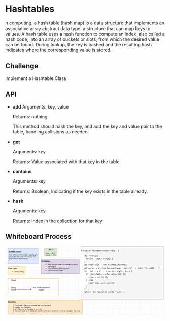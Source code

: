 # Hashtables

n computing, a hash table (hash map) is a data structure that implements an associative array abstract data type, a structure that can map keys to values. A hash table uses a hash function to compute an index, also called a hash code, into an array of buckets or slots, from which the desired value can be found. During lookup, the key is hashed and the resulting hash indicates where the corresponding value is stored.

## Challenge

Implement a Hashtable Class

## API

- **add**
Arguments: key, value

  Returns: nothing

  This method should hash the key, and add the key and value pair to the table, handling collisions as needed.

- **get**

  Arguments: key

  Returns: Value associated with that key in the table

- **contains**

  Arguments: key

  Returns: Boolean, indicating if the key exists in the table already.

- **hash**

  Arguments: key

  Returns: Index in the collection for that key

## Whiteboard Process

![whiteboard](./hashmap-repeated-word.png)
